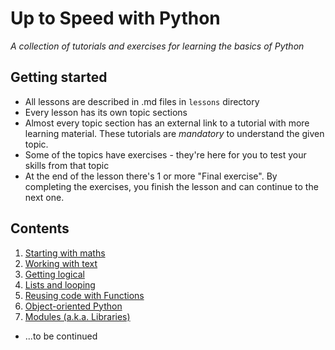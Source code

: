# Up to Speed with Python

*A collection of tutorials and exercises for learning the basics of Python*

## Getting started

- All lessons are described in .md files in `lessons` directory
- Every lesson has its own topic sections
- Almost every topic section has an external link to a tutorial with more learning material. These tutorials are *mandatory* to understand the given topic.
- Some of the topics have exercises  - they're here for you to test your skills from that topic
- At the end of the lesson there's 1 or more "Final exercise". By completing the exercises, you finish the lesson and can continue to the next one.

## Contents

1. [Starting with maths](/lessons/1-maths.md)
2. [Working with text](/lessons/2-text.md)
3. [Getting logical](/lessons/3-logic.md)
4. [Lists and looping](/lessons/4-lists.md)
5. [Reusing code with Functions](/lessons/5-functions.md)
6. [Object-oriented Python](/lessons/6-classes.md)
7. [Modules (a.k.a. Libraries)](/lessons/7-modules.md)
- ...to be continued